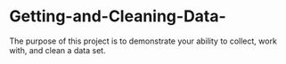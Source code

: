 # Getting-and-Cleaning-Data-
The purpose of this project is to demonstrate your ability to collect, work with, and clean a data set.
